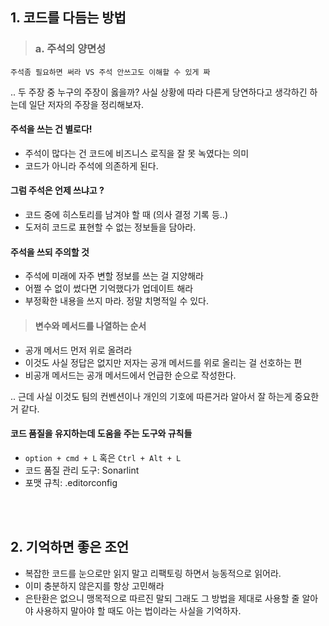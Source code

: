 ## 1. 코드를 다듬는 방법


> ### a. 주석의 양면성
```
주석좀 필요하면 써라 VS 주석 안쓰고도 이해할 수 있게 짜
```

.. 두 주장 중 누구의 주장이 옳을까? 사실 상황에 따라 다른게 당연하다고 생각하긴 하는데 일단 저자의 주장을 정리해보자.


#### 주석을 쓰는 건 별로다!
- 주석이 많다는 건 코드에 비즈니스 로직을 잘 못 녹였다는 의미
- 코드가 아니라 주석에 의존하게 된다.



#### 그럼 주석은 언제 쓰냐고 ?
- 코드 중에 히스토리를 남겨야 할 때 (의사 결정 기록 등..)
- 도저히 코드로 표현할 수 없는 정보들을 담아라.

#### 주석을 쓰되 주의할 것
- 주석에 미래에 자주 변할 정보를 쓰는 걸 지양해라
- 어쩔 수 없이 썼다면 기억했다가 업데이트 해라
- 부정확한 내용을 쓰지 마라. 정말 치명적일 수 있다.



> #### 변수와 메서드를 나열하는 순서
- 공개 메서드 먼저 위로 올려라
- 이것도 사실 정답은 없지만 저자는 공개 메서드를 위로 올리는 걸 선호하는 편
- 비공개 메서드는 공개 메서드에서 언급한 순으로 작성한다.


.. 근데 사실 이것도 팀의 컨벤션이나 개인의 기호에 따른거라 알아서 잘 하는게 중요한 거 같다.



#### 코드 품질을 유지하는데 도움을 주는 도구와 규칙들
- `option + cmd + L` 혹은 `Ctrl + Alt + L`
- 코드 품질 관리 도구: Sonarlint
- 포맷 규칙: .editorconfig



<br> 
<br> 







## 2. 기억하면 좋은 조언

- 복잡한 코드를 눈으로만 읽지 말고 리팩토링 하면서 능동적으로 읽어라.
- 이미 충분하지 않은지를 항상 고민해라
- 은탄환은 없으니 맹목적으로 따르진 말되 그래도 그 방법을 제대로 사용할 줄 알아야 사용하지 말아야 할 때도 아는 법이라는 사실을 기억하자.
